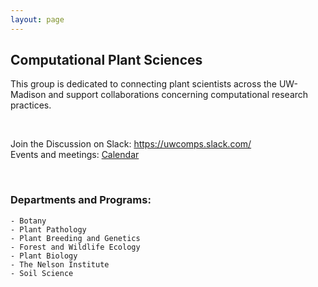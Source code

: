 ```yaml
---
layout: page
---
```


## Computational Plant Sciences  
This group is dedicated to connecting plant scientists across the UW-Madison and support collaborations concerning computational research practices.  

<br>

Join the Discussion on Slack: <https://uwcomps.slack.com/>    
Events and meetings: [Calendar](https://uw-madison-comps.github.io/calendar)  

<br>

### __Departments and Programs:__   
    - Botany
    - Plant Pathology
    - Plant Breeding and Genetics
    - Forest and Wildlife Ecology
    - Plant Biology
    - The Nelson Institute
    - Soil Science
